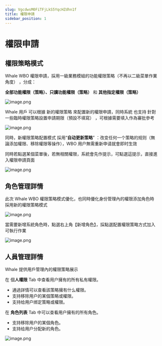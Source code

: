 ```yaml
---
slug: VgcdwsM0FiTFjLkS5YqcHZdhn1f
title: 權限申請
sidebar_position: 1
---
```



# 權限申請


## 權限策略模式


Whale WBO 權限申請，採用一級業務模組的功能權限策略（不再以二級菜單作業角度） ，分成：


**全部功能權限（策略）、只讀功能權限（策略）** 和 **其他指定權限（策略）**


![image.png](/assets/8c33156639077a5013b015f5d1e90b53.png)


Whale 用戶 可以根據 新的權限策略 來配置新的權限申請，同時系統 也支持 針對一些臨時權限策略設置申請期限（預設不填寫） ，可根據需要填入作為審批參考


![image.png](/assets/a227d8b4401495311ece6f2cfa984455.png)


同時，新權限策略配置模式 採用“**自动更新策略**” ：改变任何一个策略的规则（無論添加權限、移除權限等操作），WBO 用户無需重新申请就會即时生效


同時若點選某個菜單後，若無相關權限，系統會先作提示，可點選這提示，直接進入權限申請頁面


![image.png](/assets/bb94957c63fa8f03945a9fc13c016445.png)


## 角色管理詳情


此次 Whale WBO 權限策略模式優化，也同時優化身份管理內的權限添加角色時採用新的權限策略模式


![image.png](/assets/1a43947656c66a6aec3594bb1cf18afc.png)


當需要新增系統角色時，點選右上角【新增角色】，採點選配置權限策略方式加入可執行作業


![image.png](/assets/451a8755b8f17f68c6733f34ceabba46.png)


## 人員管理詳情


Whale 提供用戶管理內的權限策略展示


在 個**人權限** Tab 中查看用户擁有的所有私有權限。

- 通過詳情可以查看該策略擁有什么權限。
- 支持移除用户的某個策略或權限。
- 支持给用户绑定策略或權限。

在 **角色列表** Tab 中可以查看用户擁有的所有角色。

- 支持移除用户的某個角色。
- 支持给用户分配新的角色。

![image.png](/assets/007962bceab00f57ca55a7b484a9a909.png)

